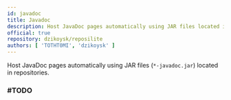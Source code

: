 ```yaml
---
id: javadoc
title: Javadoc
description: Host JavaDoc pages automatically using JAR files located in repositories
official: true
repository: dzikoysk/reposilite
authors: [ 'TOTHT0MI', 'dzikoysk' ]
---
```


Host JavaDoc pages automatically using JAR files (`*-javadoc.jar`) located in repositories.

### #TODO
